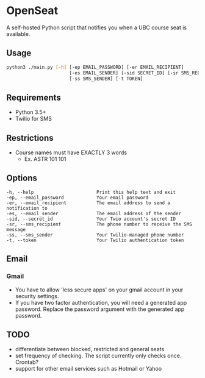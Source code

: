 # OpenSeat

A self-hosted Python script that notifies you when a UBC course seat is available. 

## Usage
```bash
python3 ./main.py [-h] [-ep EMAIL_PASSWORD] [-er EMAIL_RECIPIENT]
                       [-es EMAIL_SENDER] [-sid SECRET_ID] [-sr SMS_RECIPIENT]
                       [-ss SMS_SENDER] [-t TOKEN]


```
## Requirements
- Python 3.5+
- Twilio for SMS

## Restrictions
- Course names must have EXACTLY 3 words
    - Ex. ASTR 101 101

## Options
    -h, --help                       Print this help text and exit
    -ep, --email_password            Your email password
    -er, --email_recipient           The email address to send a notification to
    -es, --email_sender              The email address of the sender
    -sid, --secret_id                Your Twio account's secret ID
    -sr, --sms_recipient             The phone number to receive the SMS message
    -ss, --sms_sender                Your Twilio-managed phone number
    -t, --token                      Your Twilio authentication token

## Email
### Gmail
- You have to allow 'less secure apps' on your gmail account in your security settings.
- If you have two factor authentication, you will need a generated app password. Replace the password argument with the generated app password.


## TODO
- differentiate between blocked, restricted and general seats
- set frequency of checking. The script currently only checks once. Crontab?
- support for other email services such as Hotmail or Yahoo
